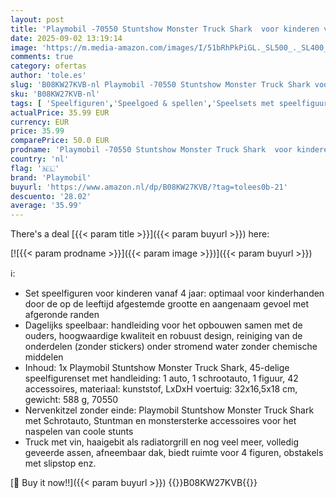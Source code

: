 ```yaml
---
layout: post
title: 'Playmobil -70550 Stuntshow Monster Truck Shark  voor kinderen van 4 tot 10 jaar Multi-kleuren'
date: 2025-09-02 13:19:14
image: 'https://m.media-amazon.com/images/I/51bRhPkPiGL._SL500_._SL400_.jpg'
comments: true
category: ofertas
author: 'tole.es'
slug: 'B08KW27KVB-nl Playmobil -70550 Stuntshow Monster Truck Shark voor...'
sku: 'B08KW27KVB-nl'
tags: [ 'Speelfiguren','Speelgoed & spellen','Speelsets met speelfiguurtjes','playmobil','🇳🇱', ]
actualPrice: 35.99 EUR
currency: EUR
price: 35.99
comparePrice: 50.0 EUR
prodname: 'Playmobil -70550 Stuntshow Monster Truck Shark  voor kinderen van 4 tot 10 jaar Multi-kleuren'
country: 'nl'
flag: '🇳🇱'
brand: 'Playmobil'
buyurl: 'https://www.amazon.nl/dp/B08KW27KVB/?tag=tolees0b-21'
descuento: '28.02'
average: '35.99'
---
```


There's a deal [{{< param title >}}]({{< param buyurl >}})  here:

[![{{< param prodname >}}]({{< param image >}})]({{< param buyurl >}})

ℹ️:

- Set speelfiguren voor kinderen vanaf 4 jaar: optimaal voor kinderhanden door de op de leeftijd afgestemde grootte en aangenaam gevoel met afgeronde randen
- Dagelijks speelbaar: handleiding voor het opbouwen samen met de ouders, hoogwaardige kwaliteit en robuust design, reiniging van de onderdelen (zonder stickers) onder stromend water zonder chemische middelen
- Inhoud: 1x Playmobil Stuntshow Monster Truck Shark, 45-delige speelfigurenset met handleiding: 1 auto, 1 schrootauto, 1 figuur, 42 accessoires, materiaal: kunststof, LxDxH voertuig: 32x16,5x18 cm, gewicht: 588 g, 70550
- Nervenkitzel zonder einde: Playmobil Stuntshow Monster Truck Shark met Schrotauto, Stuntman en monstersterke accessoires voor het naspelen van coole stunts
- Truck met vin, haaigebit als radiatorgrill en nog veel meer, volledig geveerde assen, afneembaar dak, biedt ruimte voor 4 figuren, obstakels met slipstop enz.

[🛒 Buy it now!!]({{< param buyurl >}})
{{<world>}}B08KW27KVB{{</world>}}
